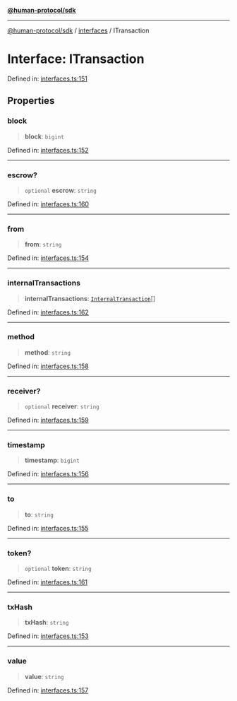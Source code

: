 [**@human-protocol/sdk**](../../README.md)

***

[@human-protocol/sdk](../../modules.md) / [interfaces](../README.md) / ITransaction

# Interface: ITransaction

Defined in: [interfaces.ts:151](https://github.com/humanprotocol/human-protocol/blob/a3c69981844e7ed43743f2459713fe069fcbb283/packages/sdk/typescript/human-protocol-sdk/src/interfaces.ts#L151)

## Properties

### block

> **block**: `bigint`

Defined in: [interfaces.ts:152](https://github.com/humanprotocol/human-protocol/blob/a3c69981844e7ed43743f2459713fe069fcbb283/packages/sdk/typescript/human-protocol-sdk/src/interfaces.ts#L152)

***

### escrow?

> `optional` **escrow**: `string`

Defined in: [interfaces.ts:160](https://github.com/humanprotocol/human-protocol/blob/a3c69981844e7ed43743f2459713fe069fcbb283/packages/sdk/typescript/human-protocol-sdk/src/interfaces.ts#L160)

***

### from

> **from**: `string`

Defined in: [interfaces.ts:154](https://github.com/humanprotocol/human-protocol/blob/a3c69981844e7ed43743f2459713fe069fcbb283/packages/sdk/typescript/human-protocol-sdk/src/interfaces.ts#L154)

***

### internalTransactions

> **internalTransactions**: [`InternalTransaction`](InternalTransaction.md)[]

Defined in: [interfaces.ts:162](https://github.com/humanprotocol/human-protocol/blob/a3c69981844e7ed43743f2459713fe069fcbb283/packages/sdk/typescript/human-protocol-sdk/src/interfaces.ts#L162)

***

### method

> **method**: `string`

Defined in: [interfaces.ts:158](https://github.com/humanprotocol/human-protocol/blob/a3c69981844e7ed43743f2459713fe069fcbb283/packages/sdk/typescript/human-protocol-sdk/src/interfaces.ts#L158)

***

### receiver?

> `optional` **receiver**: `string`

Defined in: [interfaces.ts:159](https://github.com/humanprotocol/human-protocol/blob/a3c69981844e7ed43743f2459713fe069fcbb283/packages/sdk/typescript/human-protocol-sdk/src/interfaces.ts#L159)

***

### timestamp

> **timestamp**: `bigint`

Defined in: [interfaces.ts:156](https://github.com/humanprotocol/human-protocol/blob/a3c69981844e7ed43743f2459713fe069fcbb283/packages/sdk/typescript/human-protocol-sdk/src/interfaces.ts#L156)

***

### to

> **to**: `string`

Defined in: [interfaces.ts:155](https://github.com/humanprotocol/human-protocol/blob/a3c69981844e7ed43743f2459713fe069fcbb283/packages/sdk/typescript/human-protocol-sdk/src/interfaces.ts#L155)

***

### token?

> `optional` **token**: `string`

Defined in: [interfaces.ts:161](https://github.com/humanprotocol/human-protocol/blob/a3c69981844e7ed43743f2459713fe069fcbb283/packages/sdk/typescript/human-protocol-sdk/src/interfaces.ts#L161)

***

### txHash

> **txHash**: `string`

Defined in: [interfaces.ts:153](https://github.com/humanprotocol/human-protocol/blob/a3c69981844e7ed43743f2459713fe069fcbb283/packages/sdk/typescript/human-protocol-sdk/src/interfaces.ts#L153)

***

### value

> **value**: `string`

Defined in: [interfaces.ts:157](https://github.com/humanprotocol/human-protocol/blob/a3c69981844e7ed43743f2459713fe069fcbb283/packages/sdk/typescript/human-protocol-sdk/src/interfaces.ts#L157)
